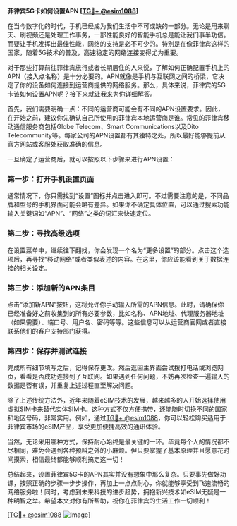 **菲律宾5G卡如何设置APN [[TG💪+ @esim1088](https://t.me/s/esim1088)]**

在当今数字化的时代，手机已经成为我们生活中不可或缺的一部分。无论是用来聊天、刷视频还是处理工作事务，一部性能良好的智能手机总是能让我们事半功倍。而要让手机发挥出最佳性能，网络的支持是必不可少的。特别是在像菲律宾这样的国家，随着5G技术的普及，高速稳定的网络连接变得尤为重要。

对于那些打算前往菲律宾旅行或者长期居住的人来说，了解如何正确配置手机上的APN（接入点名称）是十分必要的。APN就像是手机与互联网之间的桥梁，它决定了你的设备如何连接到运营商提供的网络服务。那么，具体来说，菲律宾的5G卡该如何设置APN呢？接下来就让我来为你详细解答。

首先，我们需要明确一点：不同的运营商可能会有不同的APN设置要求。因此，在开始之前，建议你先确认自己所使用的菲律宾本地运营商是谁。常见的菲律宾移动通信服务商包括Globe Telecom、Smart Communications以及Dito Telecommunity等。每家公司的APN设置都有其独特之处，所以最好能够提前从官方网站或客服处获取准确的信息。

一旦确定了运营商后，就可以按照以下步骤来进行APN设置：

### 第一步：打开手机设置页面

通常情况下，你只需找到“设置”图标并点击进入即可。不过需要注意的是，不同品牌和型号的手机界面可能会略有差异。如果你不确定具体位置，可以通过搜索功能输入关键词如“APN”、“网络”之类的词汇来快速定位。

### 第二步：寻找高级选项

在设置菜单中，继续往下翻找，你会发现一个名为“更多设置”的部分。点击这个选项后，再寻找“移动网络”或者类似表述的内容。在这里，你应该能看到关于数据连接的相关设定。

### 第三步：添加新的APN条目

点击“添加新APN”按钮，这将允许你手动输入所需的APN信息。此时，请确保你已经准备好之前收集到的所有必要参数，比如名称、APN地址、代理服务器地址（如果需要）、端口号、用户名、密码等等。这些信息可以从运营商官网或者直接联系他们的客户支持部门获得。

### 第四步：保存并测试连接

完成所有细节填写之后，记得保存更改。然后返回主界面尝试拨打电话或浏览网页，看看是否成功连接到了互联网。如果遇到任何问题，不妨再次检查一遍输入的数据是否有误，并重复上述过程直至解决问题。

除了上述传统方法外，近年来随着eSIM技术的发展，越来越多的人开始选择使用虚拟SIM卡来替代实体SIM卡。这种方式不仅方便携带，还能随时切换不同的国家和地区号码，非常实用。例如，通过[TG💪+ @esim1088](https://t.me/s/esim1088)，你可以轻松购买适用于菲律宾市场的eSIM产品，享受更加便捷高效的通讯体验。

当然，无论采用哪种方式，保持耐心始终是最关键的一环。毕竟每个人的情况都不尽相同，难免会遇到各种预料之外的小麻烦。但只要掌握了基本原理并且愿意花时间摸索，相信最终都能够顺利搞定这一切！

总结起来，设置菲律宾5G卡的APN其实并没有想象中那么复杂。只要事先做好功课，按照正确的步骤一步步操作，再加上一点点耐心，你就能够享受到飞速流畅的网络服务啦！同时，考虑到未来科技的进步趋势，拥抱新兴技术如eSIM无疑是一种明智之举。希望本文对你有所帮助，祝你在菲律宾的生活工作一切顺利！

[[TG💪+ @esim1088](https://t.me/s/esim1088) ![Image](https://i.postimg.cc/4NQfJmqS/Snipaste-2025-05-13-00-14-12.png)]